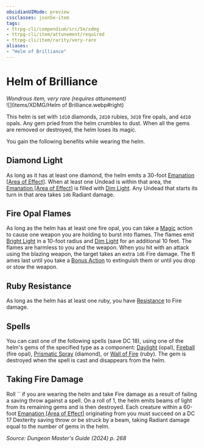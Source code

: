 ```yaml
---
obsidianUIMode: preview
cssclasses: json5e-item
tags:
- ttrpg-cli/compendium/src/5e/xdmg
- ttrpg-cli/item/attunement/required
- ttrpg-cli/item/rarity/very-rare
aliases: 
- "Helm of Brilliance"
---
```

# Helm of Brilliance
*Wondrous item, very rare (requires attunement)*  
![](items/XDMG/Helm of Brilliance.webp#right)  


This helm is set with `1d10` diamonds, `2d10` rubies, `3d10` fire opals, and `4d10` opals. Any gem pried from the helm crumbles to dust. When all the gems are removed or destroyed, the helm loses its magic.

You gain the following benefits while wearing the helm.

## Diamond Light

As long as it has at least one diamond, the helm emits a 30-foot [Emanation [Area of Effect]](emanation-area-of-effect-xphb.md). When at least one Undead is within that area, the [Emanation [Area of Effect]](emanation-area-of-effect-xphb.md) is filled with [Dim Light](dim-light-xphb.md). Any Undead that starts its turn in that area takes `1d6` Radiant damage.

## Fire Opal Flames

As long as the helm has at least one fire opal, you can take a [Magic](actions.md#Magic) action to cause one weapon you are holding to burst into flames. The flames emit [Bright Light](bright-light-xphb.md) in a 10-foot radius and [Dim Light](dim-light-xphb.md) for an additional 10 feet. The flames are harmless to you and the weapon. When you hit with an attack using the blazing weapon, the target takes an extra `1d6` Fire damage. The fl ames last until you take a [Bonus Action](bonus-action-xphb.md) to extinguish them or until you drop or stow the weapon.

## Ruby Resistance

As long as the helm has at least one ruby, you have [Resistance](3-Compendium/CLI/rules/variant-rules/resistance-xphb.md) to Fire damage.

## Spells

You can cast one of the following spells (save DC 18), using one of the helm's gems of the specified type as a component: [Daylight](/3-Compendium/CLI/spells/daylight-xphb.md) (opal), [Fireball](fireball-xphb.md) (fire opal), [Prismatic Spray](prismatic-spray-xphb.md) (diamond), or [Wall of Fire](wall-of-fire-xphb.md) (ruby). The gem is destroyed when the spell is cast and disappears from the helm.

## Taking Fire Damage

Roll `` if you are wearing the helm and take Fire damage as a result of failing a saving throw against a spell. On a roll of 1, the helm emits beams of light from its remaining gems and is then destroyed. Each creature within a 60-foot [Emanation [Area of Effect]](emanation-area-of-effect-xphb.md) originating from you must succeed on a DC 17 Dexterity saving throw or be struck by a beam, taking Radiant damage equal to the number of gems in the helm.

*Source: Dungeon Master's Guide (2024) p. 268*